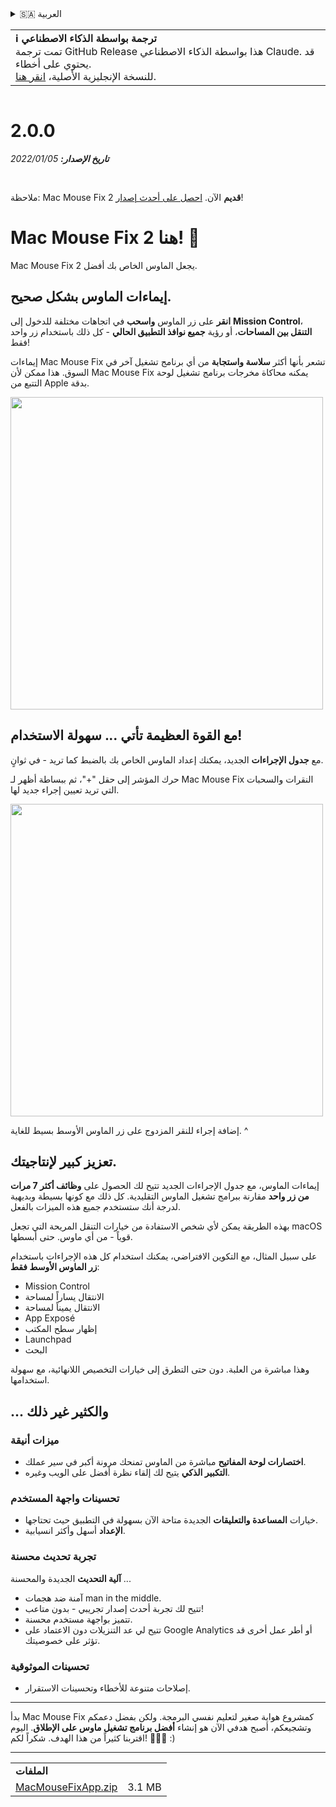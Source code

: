 <details>
<summary>🇸🇦 العربية</summary>

[🇬🇧 English (GitHub)](https://github.com/noah-nuebling/mac-mouse-fix/releases/tag/2.0.0)\
[🇦🇩 Català](https://redirect.macmousefix.com/?target=mmf-release&tag=2.0.0&locale=ca)\
[🇩🇪 Deutsch](https://redirect.macmousefix.com/?target=mmf-release&tag=2.0.0&locale=de)\
[🇪🇸 Español](https://redirect.macmousefix.com/?target=mmf-release&tag=2.0.0&locale=es)\
[🇫🇷 Français](https://redirect.macmousefix.com/?target=mmf-release&tag=2.0.0&locale=fr)\
[🇮🇩 Indonesia](https://redirect.macmousefix.com/?target=mmf-release&tag=2.0.0&locale=id)\
[🇮🇹 Italiano](https://redirect.macmousefix.com/?target=mmf-release&tag=2.0.0&locale=it)\
[🇭🇺 Magyar](https://redirect.macmousefix.com/?target=mmf-release&tag=2.0.0&locale=hu)\
[🇳🇱 Nederlands](https://redirect.macmousefix.com/?target=mmf-release&tag=2.0.0&locale=nl)\
[🇵🇱 Polski](https://redirect.macmousefix.com/?target=mmf-release&tag=2.0.0&locale=pl)\
[🇧🇷 Português (Brasil)](https://redirect.macmousefix.com/?target=mmf-release&tag=2.0.0&locale=pt-BR)\
[🇵🇹 Português (Portugal)](https://redirect.macmousefix.com/?target=mmf-release&tag=2.0.0&locale=pt-PT)\
[🇷🇴 Română](https://redirect.macmousefix.com/?target=mmf-release&tag=2.0.0&locale=ro)\
[🇸🇪 Svenska](https://redirect.macmousefix.com/?target=mmf-release&tag=2.0.0&locale=sv)\
[🇻🇳 Tiếng Việt](https://redirect.macmousefix.com/?target=mmf-release&tag=2.0.0&locale=vi)\
[🇹🇷 Türkçe](https://redirect.macmousefix.com/?target=mmf-release&tag=2.0.0&locale=tr)\
[🇨🇿 Čeština](https://redirect.macmousefix.com/?target=mmf-release&tag=2.0.0&locale=cs)\
[🇬🇷 Ελληνικά](https://redirect.macmousefix.com/?target=mmf-release&tag=2.0.0&locale=el)\
[🇷🇺 Русский](https://redirect.macmousefix.com/?target=mmf-release&tag=2.0.0&locale=ru)\
[🇺🇦 Українська](https://redirect.macmousefix.com/?target=mmf-release&tag=2.0.0&locale=uk)\
[🇮🇱 עברית](https://redirect.macmousefix.com/?target=mmf-release&tag=2.0.0&locale=he)\
**🇸🇦 العربية**\
[🇮🇳 हिन्दी](https://redirect.macmousefix.com/?target=mmf-release&tag=2.0.0&locale=hi)\
[🇹🇭 ไทย](https://redirect.macmousefix.com/?target=mmf-release&tag=2.0.0&locale=th)\
[🇨🇳 中文 (简体)](https://redirect.macmousefix.com/?target=mmf-release&tag=2.0.0&locale=zh-Hans)\
[🇨🇳 中文 (繁體)](https://redirect.macmousefix.com/?target=mmf-release&tag=2.0.0&locale=zh-Hant)\
[🇭🇰 中文（香港)](https://redirect.macmousefix.com/?target=mmf-release&tag=2.0.0&locale=zh-HK)\
[🇯🇵 日本語](https://redirect.macmousefix.com/?target=mmf-release&tag=2.0.0&locale=ja)\
[🇰🇷 한국어](https://redirect.macmousefix.com/?target=mmf-release&tag=2.0.0&locale=ko)\
[Help translate Mac Mouse Fix to different languages!](https://github.com/noah-nuebling/mac-mouse-fix/discussions/731)
</details>
<table align=><td>
<b>ℹ️ ترجمة بواسطة الذكاء الاصطناعي</b><br>
تمت ترجمة GitHub Release هذا بواسطة الذكاء الاصطناعي Claude. قد يحتوي على أخطاء.<br>
للنسخة الإنجليزية الأصلية، <a href="https://github.com/noah-nuebling/mac-mouse-fix/releases/tag/2.0.0">انقر هنا</a>.
</td></table>

<table></table>

# 2.0.0
***تاريخ الإصدار:** 05‏/01‏/2022*

<br>

ملاحظة: Mac Mouse Fix 2 **قديم** الآن. [احصل على أحدث إصدار](https://github.com/noah-nuebling/mac-mouse-fix/releases)!

# Mac Mouse Fix 2 هنا! 🎉

Mac Mouse Fix 2 يجعل الماوس الخاص بك أفضل.

## إيماءات الماوس بشكل صحيح.

**انقر** على زر الماوس **واسحب** في اتجاهات مختلفة للدخول إلى **Mission Control**، **التنقل بين المساحات**، أو رؤية **جميع نوافذ التطبيق الحالي** - كل ذلك باستخدام زر واحد فقط!

إيماءات Mac Mouse Fix تشعر بأنها أكثر **سلاسة واستجابة** من أي برنامج تشغيل آخر في السوق.
هذا ممكن لأن Mac Mouse Fix يمكنه محاكاة مخرجات برنامج تشغيل لوحة التتبع من Apple بدقة.

<img width=500px src="https://user-images.githubusercontent.com/40808343/149643011-cc3311f1-af5c-453a-8206-2c6496d73d61.gif">

## مع القوة العظيمة تأتي ... سهولة الاستخدام!

مع **جدول الإجراءات** الجديد، يمكنك إعداد الماوس الخاص بك بالضبط كما تريد - في ثوانٍ.

حرك المؤشر إلى حقل "+"، ثم ببساطة أظهر لـ Mac Mouse Fix النقرات والسحبات التي تريد تعيين إجراء جديد لها.

<img width=500px src="https://user-images.githubusercontent.com/40808343/149642392-d0e25cf9-b49b-4398-b2e9-af2e810c8594.gif">

إضافة إجراء للنقر المزدوج على زر الماوس الأوسط بسيط للغاية. ^

## تعزيز كبير لإنتاجيتك.

إيماءات الماوس، مع جدول الإجراءات الجديد تتيح لك الحصول على **وظائف أكثر 7 مرات من زر واحد** مقارنة ببرامج تشغيل الماوس التقليدية. كل ذلك مع كونها بسيطة وبديهية لدرجة أنك ستستخدم جميع هذه الميزات بالفعل.

بهذه الطريقة يمكن لأي شخص الاستفادة من خيارات التنقل المريحة التي تجعل macOS قوياً - من أي ماوس. حتى أبسطها.

على سبيل المثال، مع التكوين الافتراضي، يمكنك استخدام كل هذه الإجراءات باستخدام **زر الماوس الأوسط فقط**:

- Mission Control
- الانتقال يساراً لمساحة
- الانتقال يميناً لمساحة
- App Exposé
- إظهار سطح المكتب
- Launchpad
- البحث

وهذا مباشرة من العلبة. دون حتى التطرق إلى خيارات التخصيص اللانهائية، مع سهولة استخدامها.

## ... والكثير غير ذلك

### ميزات أنيقة

- **اختصارات لوحة المفاتيح** مباشرة من الماوس تمنحك مرونة أكبر في سير عملك.
- **التكبير الذكي** يتيح لك إلقاء نظرة أفضل على الويب وغيره.

### تحسينات واجهة المستخدم

- خيارات **المساعدة والتعليقات** الجديدة متاحة الآن بسهولة في التطبيق حيث تحتاجها.
- **الإعداد** أسهل وأكثر انسيابية.

### تجربة تحديث محسنة

**آلية التحديث** الجديدة والمحسنة ...

- آمنة ضد هجمات man in the middle.
- تتيح لك تجربة أحدث إصدار تجريبي - بدون متاعب!
- تتميز بواجهة مستخدم محسنة.
- تتيح لي عد التنزيلات دون الاعتماد على Google Analytics أو أطر عمل أخرى قد تؤثر على خصوصيتك.

### تحسينات الموثوقية

- إصلاحات متنوعة للأخطاء وتحسينات الاستقرار.

---

بدأ Mac Mouse Fix كمشروع هواية صغير لتعليم نفسي البرمجة. ولكن بفضل دعمكم وتشجيعكم، أصبح هدفي الآن هو إنشاء **أفضل برنامج تشغيل ماوس على الإطلاق**. اليوم اقتربنا كثيراً من هذا الهدف. شكراً لكم! 🚀🚀🚀 :)

---

<table align="start">
<tr>
    <td colspan=2>
        <b>الملفات</b>
    </td>
</tr>
<tr>
    <td><a href="https://github.com/noah-nuebling/mac-mouse-fix/releases/download/2.0.0/MacMouseFixApp.zip">MacMouseFixApp.zip</a></td>
    <td>3.1 MB</td>
</tr>
</table>